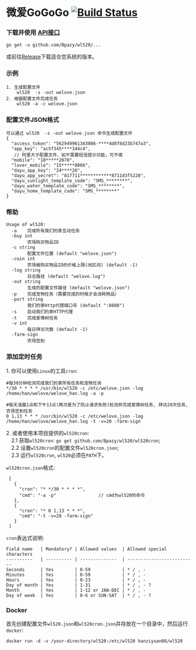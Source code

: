 微爱GoGoGo [![Build Status](https://travis-ci.com/Bpazy/wl520.svg?branch=master)](https://travis-ci.com/Bpazy/wl520)
=============

### 下载并使用 [API接口](https://github.com/Bpazy/wl520/blob/master/document/API.md)
```
go get -u github.com/Bpazy/wl520/...
```
或前往[Release](https://github.com/Bpazy/wl520/releases)下载适合您系统的版本。

### 示例
```
1. 生成配置文件 
    wl520  -s -out welove.json
2. 根据配置文件完成任务 
    wl520 -a -c welove.json
```

### 配置文件JSON格式
```
可以通过 wl520  -s -out welove.json 命令生成配置文件
{
  "access_token": "562949961343086-****4d8f8d23b747a3",
  "app_key": "ac5f345****344c4",
   // 阿里大于配置文件，如不需要短信提示功能，可不填
  "mobile": "18*****2070",
  "lover_mobile": "15*****8066",
  "dayu_app_key": "24****26",
  "dayu_app_secret": "817711************8711d3f5228",
  "dayu_sunlight_template_code": "SMS_********",
  "dayu_water_template_code": "SMS_********",
  "dayu_home_template_code": "SMS_********"
}
```

### 帮助
```
Usage of wl520:
  -a    完成所有我们的家互动任务
  -buy int
        农场购买物品ID
  -c string
        配置文件位置 (default "welove.json")
  -coin int
        农场被购买物品ID的价格上限(闭区间) (default -1)
  -log string
        日志路径 (default "welove.log")
  -out string
        生成的配置文件路径 (default "welove.json")
  -p    完成宠物任务（需要完成的时候才会消耗物品）
  -port string
        我们的家Http代理端口号 (default ":8080")
  -s    启动我们的家HTTP代理
  -t    完成爱情树任务
  -v int
        每日拜访次数 (default -1)
  -farm-sign
        农场签到
```

### 添加定时任务
1\. 你可以使用`Linux`的工具`cron`:
```
#每30分钟检测完成我们的家所有任务和宠物任务
*/30 * * * * /usr/bin/wl520 -c /etc/welove.json -log /home/han/welove/welove_han.log -a -p

#每天凌晨1点和下午13点(两次是为了防止请求失败)检测并完成爱情树任务, 拜访20次任务, 农场签到任务
0 1,13 * * * /usr/bin/wl520 -c /etc/welove.json -log /home/han/welove/welove_han.log -t -v=20 -farm-sign
```
2\. 或者使用本项目提供的`wl520cron`:    
&emsp;2.1 获取`wl520cron`: `go get github.com/Bpazy/wl520/wl520cron`;    
&emsp;2.2 设置`wl520cron`的配置文件`wl520cron.json`;    
&emsp;2.3 运行`wl520cron`, `wl520`必须在`PATH`下。

`wl520cron.json`格式:
```
 [
   {
     "cron": "* */30 * * * *",
     "cmd": "-a -p"                // cmd为wl520的命令
   },
   {
     "cron": "* 0 1,13 * * *",
     "cmd": "-t -v=20 -farm-sign"
   }
 ]
 ```
`cron`表达式说明:
```
Field name   | Mandatory? | Allowed values  | Allowed special characters
----------   | ---------- | --------------  | --------------------------
Seconds      | Yes        | 0-59            | * / , -
Minutes      | Yes        | 0-59            | * / , -
Hours        | Yes        | 0-23            | * / , -
Day of month | Yes        | 1-31            | * / , - ?
Month        | Yes        | 1-12 or JAN-DEC | * / , -
Day of week  | Yes        | 0-6 or SUN-SAT  | * / , - ?
```

### Docker
首先创建配置文件`wl520.json`和`wl520cron.json`并存放在一个目录中，然后运行`docker`:
```
docker run -d -v /your-directory/wl520:/etc/wl520 hanziyuan08/wl520
```
